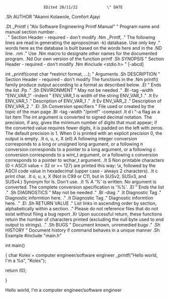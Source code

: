                      EDited 20/11/22             \" DATE

.Sh AUTHOR 		\"Akanni Kolawole, Comfort Ajayi

.Dt _Printf ( "Alx Software Engineering Printf Manual"  \" Program name and manual section number
.   
.             \" Section Header - required - don't modify
.Nm _Printf,
.\" The following lines are read in generating the apropos(man -k) database. Use only key
.\" words here as the database is built based on the words here and in the .ND line.
.nm 
.\" Use .Nm macro to designate other names for the documented program.
.Nd Our own version of the function printf
.Sh SYNOPSIS             \" Section Header - required - don't modify
.Nm #include <stdio.h>    \" [-abcd]

int _printf(const char *restrict format, ...);                \" Arguments
.Sh DESCRIPTION          \" Section Header - required - don't modify
The functions in the 
.Nm printf()
 family produce output according to a format as described below.
.El                      \" Ends the list
.Pp
.\" .Sh ENVIRONMENT      \" May not be needed
.\" .Bl -tag -width "ENV_VAR_1" -indent \" ENV_VAR_1 is width of the string ENV_VAR_1
.\" .It Ev ENV_VAR_1
.\" Description of ENV_VAR_1
.\" .It Ev ENV_VAR_2
.\" Description of ENV_VAR_2
.\" .El
.Sh Conversion specifiers                \" File used or created by the topic of the man page
.Bl -tag -width "/printf" -compact
.It d i \"-a flag as a list item
The int argument is converted to signed decimal notation. The precision, if any, gives the 
minimum number of digits that must appear; if the converted value requires fewer digits, 
it is padded on the left with zeros.  The default precision is 1.  When 0 is printed with 
an explicit precision 0, the output is empty.
.It o, u, x, X
(ell) A following integer conversion corresponds to a long or unsigned long argument, 
or a following n conversion corresponds to a pointer to a long argument, or a following 
c conversion corresponds to a wint_t argument, or a following s conversion corresponds 
to a pointer to wchar_t argument.
.It S
Non printable characters (0 < ASCII value < 32 or >= 127) are printed this way: \x, 
followed by the ASCII code value in hexadecimal (upper case - always 2 characters).
.It c
print char.
.It o, u, x, X
(Not in C99 or C11, but in SUSv2, SUSv3, and SUSv4.) Synonym for ls.  Don't use.
.It  %
A '%' is written.  No argument is converted.  The complete conversion specification is '%%'.
.El                      \" Ends the list
.\" .Sh DIAGNOSTICS       \" May not be needed
.\" .Bl -diag
.\" .It Diagnostic Tag
.\" Diagnostic informtion here.
.\" .It Diagnostic Tag
.\" Diagnostic informtion here.
.\" .El
.Sh RETURN VALUE
.\" List links in ascending order by section, alphabetically within a section.
.\" Please do not reference files that do not exist without filing a bug report
.Xr Upon successful return, these functions return the number of characters printed 
(excluding the null byte used to end output to strings).
.\" .Sh BUGS              \" Document known, unremedied bugs
.\" .Sh HISTORY           \" Document history if command behaves in a unique manner
.Sh Example
#include "main.h"

int main()

{
 char Kolex = computer engineer/software engineer
_printf("Hello world, I'm a %s", "Kolex");

return (0);

}

Hello world, I'm a computer engineer/software engineer
